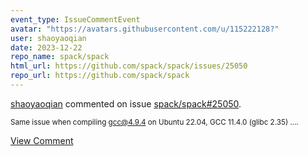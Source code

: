 ```yaml
---
event_type: IssueCommentEvent
avatar: "https://avatars.githubusercontent.com/u/115222128?"
user: shaoyaoqian
date: 2023-12-22
repo_name: spack/spack
html_url: https://github.com/spack/spack/issues/25050
repo_url: https://github.com/spack/spack
---
```


<a href='https://github.com/shaoyaoqian' target='_blank'>shaoyaoqian</a> commented on issue <a href='https://github.com/spack/spack/issues/25050' target='_blank'>spack/spack#25050</a>.

<small>Same issue when compiling gcc@4.9.4 on Ubuntu 22.04, GCC 11.4.0 (glibc 2.35) ....</small>

<a href='https://github.com/spack/spack/issues/25050' target='_blank'>View Comment</a>